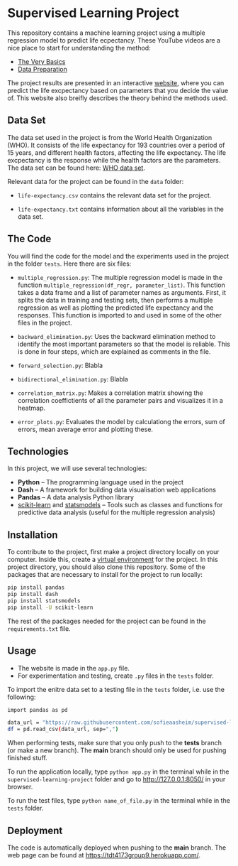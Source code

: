 # Supervised Learning Project

This repository contains a machine learning project using a multiple regression model to predict life ecpectancy. These YouTube videos are a nice place to start for understanding the method:
- [The Very Basics]
- [Data Preparation]

The project results are presented in an interactive [website], where you can predict the life excpectancy based on parameters that you decide the value of. This website also breifly describes the theory behind the methods used. 


## Data Set

The data set used in the project is from the World Health Organization (WHO). It consists of the life expectancy for 193 countries over a period of 15 years, and different health factors, affecting the life expectancy. The life excpectancy is the response while the health factors are the parameters. The data set can be found here: [WHO data set].

Relevant data for the project can be found in the `data` folder:

- `life-expectancy.csv` contains the relevant data set for the project.

- `life-expectancy.txt` contains information about all the variables in the data set.


## The Code

You will find the code for the model and the experiments used in the project in the folder `tests`. Here there are six files: 

- `multiple_regression.py`: The multiple regression model is made in the function `multiple_regression(df_regr, parameter_list)`. This function takes a data frame and a list of parameter names as arguments. First, it splits the data in training and testing sets, then performs a multiple regression as well as  plotting the predicted life expectancy and the responses. This function is imported to and used in some of the other files in the project.

- `backward_elimination.py`: Uses the backward elimination method to identify the most important parameters so that the model is reliable. This is done in four steps, which are explained as comments in the file. 

- `forward_selection.py`: Blabla

- `bidirectional_elimination.py`: Blabla

- `correlation_matrix.py`: Makes a correlation matrix showing the correlation coeffictients of all the parameter pairs and visualizes it in a heatmap.

- `error_plots.py`: Evaluates the model by calculationg the errors, sum of errors, mean average error and plotting these. 


## Technologies
In this project, we will use several technologies:

- **Python** – The programming language used in the project
- **Dash** – A framework for building data visualisation web applications
- **Pandas** – A data analysis Python library
- [scikit-learn] and [statsmodels] – Tools such as classes and functions for predictive data analysis (useful for the multiple regression analysis)


## Installation

To contribute to the project, first make a project directory locally on your computer. Inside this, create a [virtual environment] for the project. In this project directory, you should also clone this repository. Some of the packages that are necessary to install for the project to run locally:

```sh
pip install pandas
pip install dash
pip install statsmodels
pip install -U scikit-learn
```

The rest of the packages needed for the project can be found in the `requirements.txt` file.


## Usage

- The website is made in the `app.py` file.
- For experimentation and testing, create `.py` files in the `tests` folder.

To import the enitre data set to a testing file in the `tests` folder, i.e. use the following:

```sh
import pandas as pd

data_url = "https://raw.githubusercontent.com/sofieaasheim/supervised-learning-project/main/data/life-expectancy.csv"
df = pd.read_csv(data_url, sep=",")
```

When performing tests, make sure that you only push to the **tests** branch (or make a new branch). The **main** branch should only be used for pushing finished stuff.

To run the application locally, type `python app.py` in the terminal while in the `supervised-learning-project` folder and go to http://127.0.0.1:8050/ in your browser.

To run the test files, type `python name_of_file.py` in the terminal while in the `tests` folder.


## Deployment

The code is automatically deployed when pushing to the **main** branch. The web page can be found at https://tdt4173group9.herokuapp.com/.



[The Very Basics]: <https://www.youtube.com/watch?v=dQNpSa-bq4M>
[Data Preparation]: <https://www.youtube.com/watch?v=2I_AYIECCOQ&list=TLPQMTkxMDIwMjCcYgA12J8jGg&index=2>
[10 minutes to pandas]: <https://pandas.pydata.org/pandas-docs/stable/user_guide/10min.html#min>
[Dash tutorial]: <http://dash.plotly.com/installation>
[scikit-learn]: <https://scikit-learn.org/stable/>
[statsmodels]: <https://www.statsmodels.org/stable/index.html>
[virtual environment]: <https://www.geeksforgeeks.org/python-virtual-environment/>
[GitHub Desktop]: <https://desktop.github.com/>
[WHO data set]: <https://www.kaggle.com/kumarajarshi/life-expectancy-who?fbclid=IwAR1NONmZtX8ZlR_I3sZBL04069sSHin8VPVsoN3lJehHfnBK0eKXpbEz3-U>
[website]: <https://tdt4173group9.herokuapp.com/>
